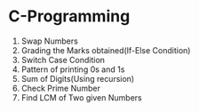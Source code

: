 # C-Programming

1) Swap Numbers
2) Grading the Marks obtained(If-Else Condition)
3) Switch Case Condition
4) Pattern of printing 0s and 1s
5) Sum of Digits(Using recursion)
6) Check Prime Number
7) Find LCM of Two given Numbers
